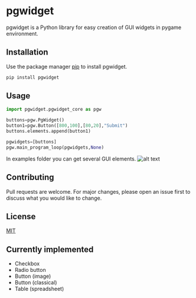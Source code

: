 # pgwidget

pgwidget is a Python library for easy creation of GUI widgets in pygame environment.

## Installation

Use the package manager [pip](https://pip.pypa.io/en/stable/) to install pgwidget.

```bash
pip install pgwidget
```

## Usage

```python
import pgwidget.pgwidget_core as pgw

buttons=pgw.PgWidget()
button1=pgw.Button([800,100],[80,20],"Submit")
buttons.elements.append(button1)

pgwidgets=[buttons]
pgw.main_program_loop(pgwidgets,None)
```

In examples folder you can get several GUI elements.
![alt text](https://github.com/dovax/pgwidget/blob/main/image.jpg?raw=true)

## Contributing
Pull requests are welcome. For major changes, please open an issue first to discuss what you would like to change.

## License
[MIT](https://choosealicense.com/licenses/mit/)

## Currently implemented

* Checkbox
* Radio button
* Button (image)
* Button (classical)
* Table (spreadsheet)
